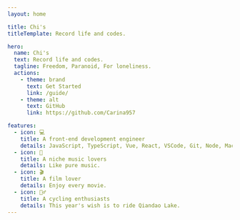 ```yaml
---
layout: home

title: Chi's
titleTemplate: Record life and codes.

hero:
  name: Chi's
  text: Record life and codes.
  tagline: Freedom, Paranoid, For loneliness.
  actions:
    - theme: brand
      text: Get Started
      link: /guide/
    - theme: alt
      text: GitHub
      link: https://github.com/Carina957

features:
  - icon: 💻
    title: A front-end development engineer
    details: JavaScript, TypeScript, Vue, React, VSCode, Git, Node, MacBookPro...
  - icon: 🎵
    title: A niche music lovers
    details: Like pure music.
  - icon: 🎬
    title: A film lover
    details: Enjoy every movie.
  - icon: 🚴‍♂️
    title: A cycling enthusiasts
    details: This year's wish is to ride Qiandao Lake.
---
```

